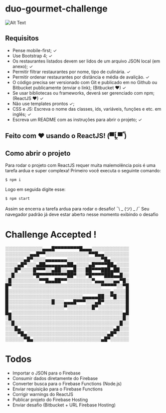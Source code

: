 # duo-gourmet-challenge

![Alt Text](https://media.giphy.com/media/GgcusW5RLS9Nu/giphy.gif)

## Requisitos

- Pense mobile-first; ✓
- Use Bootstrap 4; ✓
- Os restaurantes listados devem ser lidos de um arquivo JSON local (em anexo); ✓
- Permitir filtrar restaurantes por nome, tipo de culinária. ✓
- Permitir ordenar restaurantes por distância e média de avalição. ✓
- O código precisa ser versionado com Git e publicado em no Github ou Bitbucket publicamente (enviar o link); (Bitbucket ❤) ✓
- Se usar bibliotecas ou frameworks, deverá ser gerenciado com npm; (ReactJS ❤) ✓
- Não use templates prontos ✓;
- CSS e JS: Escreva o nome das classes, ids, variáveis, funções e etc. em inglês; ✓
- Escreva um README com as instruções para abrir o projeto; ✓

## Feito com ❤ usando o ReactJS! (▀̿Ĺ̯▀̿ ̿)

## Como abrir o projeto
Para rodar o projeto com ReactJS requer muita malemolência pois é uma tarefa ardua e super complexa! Primeiro você executa o seguinte comando:
```sh
$ npm i
```
Logo em seguida digite esse:
```sh
$ npm start
```
Assim se encerra a tarefa ardua para rodar o desafio! ¯\ _ (ツ) _ /¯
Seu navegador padrão já deve estar aberto nesse momento exibindo o desafio 
# Challenge Accepted !


░░░░░░░░░░░░▄▄▄█▀▀▀▀▀▀▀▀█▄▄▄░░░░░░░░░░░░
░░░░░░░░▄▄█▀▀░░░░░░░░░░░░░░▀▀█▄▄░░░░░░░░
░░░░░░▄█▀░░░░▄▄▄▄▄▄▄░░░░░░░░░░░▀█▄░░░░░░
░░░░▄█▀░░░▄██▄▄▄▄▄▄▄██▄░░░░▄█▀▀▀▀██▄░░░░
░░░█▀░░░░█▀▀▀░░▄██░░▄▄█░░░██▀▀▀███▄██░░░
░░█░░░░░░▀█▀▀▀▀▀▀▀▀▀██▀░░░▀█▀▀▀▀███▄▄█░░
░█░░░░░░░░░▀▀█▄▄██▀▀░░░░░░░░▀▄▄▄░░░▄▄▀█░
█▀░░░░░░░░░░░░░░░░░░░░░░░░░░░░░▀▀▀▀▀░░▀█
█░░░░░░░░░░░░░░░░░░░░░░░░░░░░░░░░░▄░░░░█
█░░░░░░░░░░░░░░░░░░░░░░░░▄▄▄▄▄██░░▀█░░░█
█░░░░░░░░░░░░░░█░░░▄▄▄█▀▀▀░░░▄█▀░░░░░░░█
█░░░░░░░░░░░░░░░░░░▀░░░░░░░░█▀░░░░░░░░░█
█▄░░░░░░░░░░░░░░░░░░░░░░░░░░░░░░░░░░░░▄█
░█░░░░░░░░░░░░░░░░░░░░░░░░░░░░░░░░░░░░█░
░░█░░░░░░░░░░░░░░░░░░░░░░░░░░░░░░░░░░█░░
░░░█▄░░░░░░░░░░░░░░░░░░░░░░░░░░░░░░▄█░░░
░░░░▀█▄░░░░░░░░░░░░░░░░░░░░░░░░░░▄█▀░░░░
░░░░░░▀█▄░░░░░░░░░░░░░░░░░░░░░░▄█▀░░░░░░

# Todos
- Importar o JSON para o Firebase
- Consumir dados diretamente do Firebase
- Converter busca para o Firebase Functions (Node.js)
- Enviar requisição para o Firebase Functions
- Corrigir warnings do ReactJS
- Publicar projeto do Firebase Hosting
- Enviar desafio (Bitbucket + URL Firebase Hosting)